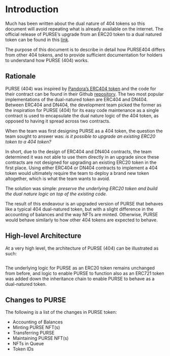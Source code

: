 # Introduction

Much has been written about the dual nature of 404 tokens so this document will avoid repeating what is already available on the internet. The official release of PURSE’s upgrade from an ERC20 token to a dual natured token can be found in this [link](https://medium.com/purseland/purse-debuts-revolutionary-erc-404-standard-for-enhanced-digital-asset-liquidity-and-ownership-fa26cd7446b9).&#x20;

The purpose of this document is to describe in detail how PURSE404 differs from other 404 tokens, and to provide sufficient documentation for holders to understand how PURSE (404) works.

## Rationale

PURSE (404) was inspired by [Pandora’s ERC404 token](https://www.pandora.build/) and the code for their contract can be found in their Github [repository](https://github.com/Pandora-Labs-Org/erc404). The two most popular implementations of the dual-natured token are ERC404 and DN404. Between ERC404 and DN404, the development team picked the former as the inspiration for PURSE (404) for its easy code maintenance as a single contract is used to encapsulate the dual nature logic of the 404 token, as opposed to having it spread across two contracts.

When the team was first designing PURSE as a 404 token, the question the team sought to answer was: _is it possible to upgrade an existing ERC20 token to a 404 token?_&#x20;

In short, due to the design of ERC404 and DN404 contracts, the team determined it was not able to use them directly in an upgrade since these contracts are not designed for upgrading an existing ERC20 token in the first place. Using either ERC404 or DN404 contracts to implement a 404 token would ultimately require the team to deploy a brand new token altogether, which is what the team wants to avoid.

The solution was simple: _preserve the underlying ERC20 token and build the dual nature logic on top of the existing code._

The result of this endeavour is an upgraded version of PURSE that behaves like a typical 404 dual-natured token, but with a slight difference in the accounting of balances and the way NFTs are minted. Otherwise, PURSE would behave similarly to how other 404 tokens are expected to behave.

## High-level Architecture

At a very high level, the architecture of PURSE (404) can be illustrated as such:

<figure><img src="../.gitbook/assets/purse404ArchitectureSimple.png" alt=""><figcaption></figcaption></figure>

The underlying logic for PURSE as an ERC20 token remains unchanged from before, and logic to enable PURSE to function also as an ERC721 token was added down the inheritance chain to enable PURSE to behave as a dual-natured token.

## Changes to PURSE

The following is a list of the changes in PURSE token:

* Accounting of Balances
* Minting PURSE NFT(s)
* Transferring PURSE
* Maintaining PURSE NFT(s)
* NFTs in Queue
* Token IDs
